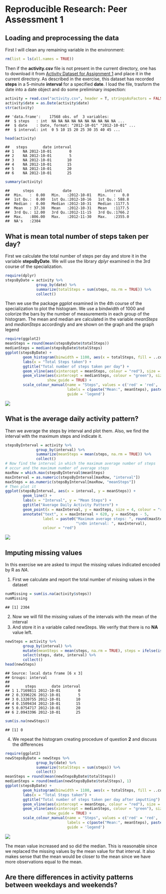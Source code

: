 # Reproducible Research: Peer Assessment 1


## Loading and preprocessing the data

First I will clean any remaining variable in the environment:

```r
rm(list = ls(all.names = TRUE))
```
Then if the **activity.csv** file is not present in the current directory, one has to download it from [Activity Dataset for Assignment 1](https://d396qusza40orc.cloudfront.net/repdata%2Fdata%2Factivity.zip) and place it in the current directory.
As described in the exercise, this dataset has recorded **steps** in a 5-minute **interval** for a specified **date**.
I load the file, trasform the date into a date object and do some preliminary inspection:

```r
activity = read.csv("activity.csv", header = T, stringsAsFactors = FALSE)
activity$date = as.Date(activity$date)
str(activity)
```

```
## 'data.frame':	17568 obs. of  3 variables:
##  $ steps   : int  NA NA NA NA NA NA NA NA NA NA ...
##  $ date    : Date, format: "2012-10-01" "2012-10-01" ...
##  $ interval: int  0 5 10 15 20 25 30 35 40 45 ...
```

```r
head(activity)
```

```
##   steps       date interval
## 1    NA 2012-10-01        0
## 2    NA 2012-10-01        5
## 3    NA 2012-10-01       10
## 4    NA 2012-10-01       15
## 5    NA 2012-10-01       20
## 6    NA 2012-10-01       25
```

```r
summary(activity)
```

```
##      steps             date               interval     
##  Min.   :  0.00   Min.   :2012-10-01   Min.   :   0.0  
##  1st Qu.:  0.00   1st Qu.:2012-10-16   1st Qu.: 588.8  
##  Median :  0.00   Median :2012-10-31   Median :1177.5  
##  Mean   : 37.38   Mean   :2012-10-31   Mean   :1177.5  
##  3rd Qu.: 12.00   3rd Qu.:2012-11-15   3rd Qu.:1766.2  
##  Max.   :806.00   Max.   :2012-11-30   Max.   :2355.0  
##  NA's   :2304
```


## What is mean total number of steps taken per day?

First we calculate the total number of steps per day and store it in the variable **stepsByDate**. We will use the library *dplyr* examined in the 3rd course of the specialization.

```r
require(dplyr)
stepsByDate = activity %>% 
              group_by(date) %>% 
              summarize(totalSteps = sum(steps, na.rm = TRUE)) %>% 
              collect()
```
Then we use the package *ggplot* examined in the 4th course of the specialization to plot the histogram.
We use a bindwidth of 1000 and colorize the bars by the number of measurements in each group of the histogram.
The mean and median are calculated in the variable *meanSteps* and *medianSteps* accordingly and are shown on the graph and the graph legend

```r
require(ggplot2)
meanSteps = round(mean(stepsByDate$totalSteps))
medianSteps = median(stepsByDate$totalSteps)
ggplot(stepsByDate) + 
        geom_histogram(binwidth = 1100, aes(x = totalSteps, fill = ..count..)) + 
        labs(x = "Total Steps taken") + 
        ggtitle("Total number of steps taken per day") + 
        geom_vline(aes(xintercept = meanSteps, colour = "red"), size = 2, linetype = "longdash") + 
        geom_vline(aes(xintercept = medianSteps, colour = "green"), size = 2, linetype = "longdash", 
                   show_guide = TRUE) + 
        scale_colour_manual(name = "Steps", values = c('red' = 'red', 'green' = 'green'), 
                            labels = c(paste("Mean:", meanSteps), paste("Median:", medianSteps)), 
                            guide = 'legend')
```

![](PA1_template_files/figure-html/unnamed-chunk-4-1.png) 

## What is the average daily activity pattern?

Then we average the steps by interval and plot them.
Also, we find the interval with the maximum steps and indicate it.


```r
stepsByInterval = activity %>% 
              group_by(interval) %>% 
              summarize(meanSteps = mean(steps, na.rm = TRUE)) %>% 
              collect()
# Now find the interval in which the maximum average number of steps 
# occur and the maximum number of average steps
maxRow = which.max(stepsByInterval$meanSteps)
maxInterval = as.numeric(stepsByInterval[maxRow, "interval"])
maxSteps = as.numeric(stepsByInterval[maxRow, "meanSteps"])
# Then plot it
ggplot(stepsByInterval, aes(x = interval, y = meanSteps)) + 
        geom_line() + 
        labs(x = "Interval", y = "Mean Steps") + 
        ggtitle("Average Daily Activity Pattern") + 
        geom_point(x = maxInterval, y = maxSteps, size = 4, colour = "red") + 
        annotate("text", x = maxInterval + 620, y = maxSteps - 5, 
                 label = paste0("Maximum average steps: ", round(maxSteps, 1), 
                                "\nOn interval: ", maxInterval), 
                 colour = "red") 
```

![](PA1_template_files/figure-html/unnamed-chunk-5-1.png) 

## Imputing missing values

In this exercise we are asked to imput the missing values indicated encoded by R as *NA*.

1. First we calculate and report the total number of missing values in the dataset

```r
numMissing = sum(is.na(activity$steps))
numMissing
```

```
## [1] 2304
```
2. Now we will fill the missing values of the intervals with the mean of the interval
3. And store it in a variable called newSteps. We verify that there is no **NA** value left.

```r
newSteps = activity %>% 
        group_by(interval) %>% 
        mutate(meanSteps = mean(steps, na.rm = TRUE), steps = ifelse(is.na(steps), meanSteps, steps)) %>% 
        select(steps, date, interval) %>% 
        collect()
head(newSteps)
```

```
## Source: local data frame [6 x 3]
## Groups: interval
## 
##       steps       date interval
## 1 1.7169811 2012-10-01        0
## 2 0.3396226 2012-10-01        5
## 3 0.1320755 2012-10-01       10
## 4 0.1509434 2012-10-01       15
## 5 0.0754717 2012-10-01       20
## 6 2.0943396 2012-10-01       25
```

```r
sum(is.na(newSteps))
```

```
## [1] 0
```

4. We repeat the histogram creating procedure of question **2** and discuss the differences


```r
require(ggplot2)
newStepsByDate = newSteps %>% 
              group_by(date) %>% 
              summarize(totalSteps = sum(steps)) %>% 
              collect()
meanSteps = round(mean(newStepsByDate$totalSteps))
medianSteps = round(median(newStepsByDate$totalSteps), 1)
ggplot(stepsByDate) + 
        geom_histogram(binwidth = 1100, aes(x = totalSteps, fill = ..count..)) + 
        labs(x = "Total Steps taken") + 
        ggtitle("Total number of steps taken per day after imputting") + 
        geom_vline(aes(xintercept = meanSteps, colour = "red"), size = 2) + 
        geom_vline(aes(xintercept = medianSteps, colour = "green"), size = 2, linetype = "longdash", 
                   show_guide = TRUE) + 
        scale_colour_manual(name = "Steps", values = c('red' = 'red', 'green' = 'green'), 
                            labels = c(paste("Mean:", meanSteps), paste("Median:", medianSteps)), 
                            guide = 'legend')
```

![](PA1_template_files/figure-html/unnamed-chunk-8-1.png) 

The mean value increased and so did the median. This is reasonable since we replaced the missing values by the mean value for that interval. It also makes sense that the mean would be closer to the mean since we have more observations equal to the mean.

## Are there differences in activity patterns between weekdays and weekends?
